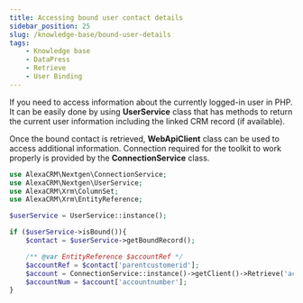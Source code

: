 ```yaml
---
title: Accessing bound user contact details
sidebar_position: 25
slug: /knowledge-base/bound-user-details
tags:
    - Knowledge base
    - DataPress
    - Retrieve
    - User Binding
---
```


If you need to access information about the currently logged-in user in PHP. It can be easily done by using **UserService** class that has methods to return the current user information including the linked CRM record (if available).

Once the bound contact is retrieved, **WebApiClient** class can be used to access additional information. Connection required for the toolkit to work properly is provided by the **ConnectionService** class.

```php
use AlexaCRM\Nextgen\ConnectionService;
use AlexaCRM\Nextgen\UserService;
use AlexaCRM\Xrm\ColumnSet;
use AlexaCRM\Xrm\EntityReference;

$userService = UserService::instance();

if ($userService->isBound()){
    $contact = $userService->getBoundRecord();

    /** @var EntityReference $accountRef */
    $accountRef = $contact['parentcustomerid'];
    $account = ConnectionService::instance()->getClient()->Retrieve('account', $accountRef->Id, new ColumnSet(['accountnumber']));
    $accountNum = $account['accountnumber'];
}
```
